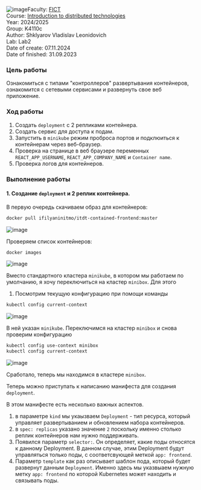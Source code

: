 ![image](https://github.com/user-attachments/assets/5cd7e357-d54f-40d5-ac16-3996724bcce8)Faculty: [FICT](https://fict.itmo.ru)<br>
Course: [Introduction to distributed technologies](https://github.com/itmo-ict-faculty/introduction-to-distributed-technologies)<br>
Year: 2024/2025<br>
Group: K4110c<br>
Author: Shklyarov Vladislav Leonidovich<br>
Lab: Lab2<br>
Date of create: 07.11.2024<br>
Date of finished: 31.09.2023<br>

### Цель работы

Ознакомиться с типами "контроллеров" развертывания контейнеров, ознакомится с сетевыми сервисами и развернуть свое веб приложение. 

### Ход работы
1) Создать `deployment` с 2 репликами контейнера.
2) Создать сервис для доступа к подам.
3) Запустить в `minikube` режим проброса портов и подклюиться к контейнерам через веб-браузер. 
4) Проверка на странице в веб браузере переменных `REACT_APP_USERNAME`, `REACT_APP_COMPANY_NAME` и `Container name`. 
5) Проверка логов для контейнеров.

### Выполнение работы

#### 1. Создание `deployment` и 2 реплик контейнера.

В первую очередь скачиваем образ для контейнеров:
```bash
docker pull ifilyaninitmo/itdt-contained-frontend:master
```
![image](https://github.com/user-attachments/assets/8c11edf0-e508-4cf1-af77-8026cb0b708f)


Проверяем список контейнеров:
```bash
docker images
```

![image](https://github.com/user-attachments/assets/9681b0f4-977d-45e5-be04-7dea28432e19)

Вместо стандартного кластера `minikube`, в котором мы работаем по умолчанию, я хочу переключиться на кластер `minibox`. Для этого
1. Посмотрим текущую конфигурацию при помощи команды
```bash
kubectl config current-context
```
![image](https://github.com/user-attachments/assets/7dc35562-c68a-4a83-b068-98678ad93db6)

В ней указан `minikube`. Переключимся на кластер `minibox` и снова проверим конфигурацию
```bash
kubectl config use-context minibox
kubectl config current-context
```
![image](https://github.com/user-attachments/assets/1f58f07c-f9df-410a-8194-9830d85d697e)

Сработало, теперь мы находимся в кластере `minibox`.

Теперь можно приступать к написанию манифеста для создания `deployment`.

В этом манифесте есть несколько важных аспектов.
1) в параметре `kind` мы укаызваем `Deployment` - тип ресурса, который управляет развертыванием и обновлением набора контейнеров.
2) в `spec: replicas` указано значение `2` поскольку именно столько реплик контейнеров нам нужно поддерживать.
3) Появился параметр `selector:`. Он определяет, какие поды относятся к данному Deployment. В данном случае, этим Deployment будут управляться только поды, с соответсвующей меткой `app: frontend`.
4) Параметр `template` как раз описывает шаблон пода, который будет развернут данным `Deployment`. Именно здесь мы указвыаем нужную метку `app: frontend` по которой Kubernetes может находить и связывать поды.



